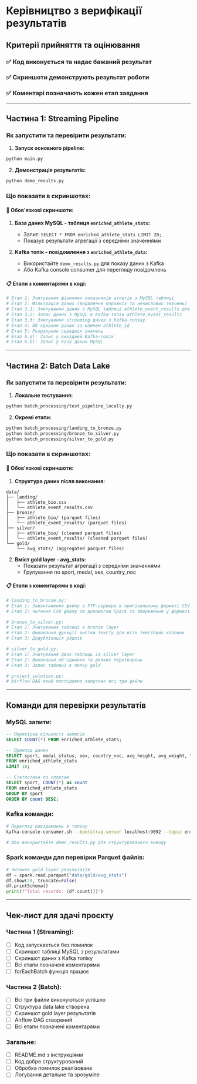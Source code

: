 # Керівництво з верифікації результатів

## Критерії прийняття та оцінювання

### ✅ Код виконується та надає бажаний результат
### ✅ Скриншоти демонструють результат роботи
### ✅ Коментарі позначають кожен етап завдання

---

## Частина 1: Streaming Pipeline

### Як запустити та перевірити результати:

1. **Запуск основного pipeline:**
```bash
python main.py
```

2. **Демонстрація результатів:**
```bash
python demo_results.py
```

### Що показати в скриншотах:

#### 🎯 **Обов'язкові скриншоти:**

1. **База даних MySQL - таблиця `enriched_athlete_stats`:**
   - Запит: `SELECT * FROM enriched_athlete_stats LIMIT 20;`
   - Показує результати агрегації з середніми значеннями

2. **Kafka топік - повідомлення з `enriched_athlete_data`:**
   - Використайте `demo_results.py` для показу даних з Kafka
   - Або Kafka console consumer для перегляду повідомлень

#### 📋 **Етапи з коментарями в коді:**

```python
# Етап 1: Зчитування фізичних показників атлетів з MySQL таблиці
# Етап 2: Фільтрація даних (видалення порожніх та нечислових значень)
# Етап 3.1: Зчитування даних з MySQL таблиці athlete_event_results для запису в Kafka
# Етап 3.2: Запис даних з MySQL в Kafka-топік athlete_event_results
# Етап 3.3: Зчитування streaming даних з Kafka-топіку
# Етап 4: Об'єднання даних за ключем athlete_id
# Етап 5: Розрахунок середніх значень
# Етап 6.а): Запис у вихідний Kafka-топік
# Етап 6.b): Запис у базу даних MySQL
```

---

## Частина 2: Batch Data Lake

### Як запустити та перевірити результати:

1. **Локальне тестування:**
```bash
python batch_processing/test_pipeline_locally.py
```

2. **Окремі етапи:**
```bash
python batch_processing/landing_to_bronze.py
python batch_processing/bronze_to_silver.py
python batch_processing/silver_to_gold.py
```

### Що показати в скриншотах:

#### 🎯 **Обов'язкові скриншоти:**

1. **Структура даних після виконання:**
```
data/
├── landing/
│   ├── athlete_bio.csv
│   └── athlete_event_results.csv
├── bronze/
│   ├── athlete_bio/ (parquet files)
│   └── athlete_event_results/ (parquet files)
├── silver/
│   ├── athlete_bio/ (cleaned parquet files)
│   └── athlete_event_results/ (cleaned parquet files)
└── gold/
    └── avg_stats/ (aggregated parquet files)
```

2. **Вміст gold layer - avg_stats:**
   - Показати результат агрегації з середніми значеннями
   - Групування по sport, medal, sex, country_noc

#### 📋 **Етапи з коментарями в коді:**

```python
# landing_to_bronze.py:
# Етап 1: Завантаження файлу з FTP-сервера в оригінальному форматі CSV
# Етап 2: Читання CSV файлу за допомогою Spark та збереження у форматі Parquet

# bronze_to_silver.py:
# Етап 1: Зчитування таблиці з bronze layer
# Етап 2: Виконання функції чистки тексту для всіх текстових колонок
# Етап 3: Дедублікація рядків

# silver_to_gold.py:
# Етап 1: Зчитування двох таблиць із silver layer
# Етап 2: Виконання об'єднання та деяких перетворень
# Етап 3: Запис таблиці в папку gold

# project_solution.py:
# Airflow DAG який послідовно запускає всі три файли
```

---

## Команди для перевірки результатів

### MySQL запити:
```sql
-- Перевірка кількості записів
SELECT COUNT(*) FROM enriched_athlete_stats;

-- Приклад даних
SELECT sport, medal_status, sex, country_noc, avg_height, avg_weight, timestamp 
FROM enriched_athlete_stats 
LIMIT 10;

-- Статистика по спортам
SELECT sport, COUNT(*) as count 
FROM enriched_athlete_stats 
GROUP BY sport 
ORDER BY count DESC;
```

### Kafka команди:
```bash
# Перегляд повідомлень в топіку
kafka-console-consumer.sh --bootstrap-server localhost:9092 --topic enriched_athlete_data --from-beginning

# Або використайте demo_results.py для структурованого виводу
```

### Spark команди для перевірки Parquet файлів:
```python
# Читання gold layer результатів
df = spark.read.parquet("data/gold/avg_stats")
df.show(20, truncate=False)
df.printSchema()
print(f"Total records: {df.count()}")
```

---

## Чек-лист для здачі проєкту

### Частина 1 (Streaming):
- [ ] Код запускається без помилок
- [ ] Скриншот таблиці MySQL з результатами
- [ ] Скриншот даних з Kafka топіку
- [ ] Всі етапи позначені коментарями
- [ ] forEachBatch функція працює

### Частина 2 (Batch):
- [ ] Всі три файли виконуються успішно
- [ ] Структура data lake створена
- [ ] Скриншот gold layer результатів
- [ ] Airflow DAG створений
- [ ] Всі етапи позначені коментарями

### Загальне:
- [ ] README.md з інструкціями
- [ ] Код добре структурований
- [ ] Обробка помилок реалізована
- [ ] Логування детальне та зрозуміле